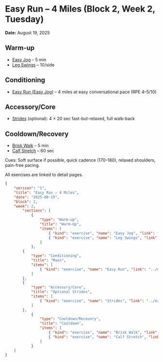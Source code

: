 # Easy Run – 4 Miles (Block 2, Week 2, Tuesday)
**Date:** August 19, 2025

## Warm-up
- [Easy Jog](../exercises/easy_jog.md) – 5 min
- [Leg Swings](../exercises/leg_swings.md) – 10/side

## Conditioning
- [Easy Run (Easy Jog)](../exercises/easy_jog.md) – 4 miles at easy conversational pace (RPE 4–5/10)

## Accessory/Core
- [Strides](../exercises/strides.md) (optional): 4 × 20 sec fast-but-relaxed, full walk-back

## Cooldown/Recovery
- [Brisk Walk](../exercises/brisk_walk.md) – 5 min
- [Calf Stretch](../exercises/calf_stretch.md) – 60 sec

Cues: Soft surface if possible, quick cadence (170–180), relaxed shoulders, pain-free pacing.

All exercises are linked to detail pages.

```json session-structure
{
	"version": "1",
	"title": "Easy Run – 4 Miles",
	"date": "2025-08-19",
	"block": 2,
	"week": 2,
		"sections": [
			{
				"type": "Warm-up",
				"title": "Warm-Up",
				"items": [
					{ "kind": "exercise", "name": "Easy Jog", "link": "../exercises/easy_jog.md", "prescription": { "timeSeconds": 300 } },
					{ "kind": "exercise", "name": "Leg Swings", "link": "../exercises/leg_swings.md", "prescription": { "reps": 10 } }
				]
			},
		{
			"type": "Conditioning",
			"title": "Main",
			"items": [
				{ "kind": "exercise", "name": "Easy Run", "link": "../exercises/easy_jog.md", "prescription": { "distanceMiles": 4, "rpe": 4.5 } }
			]
		},
		{
			"type": "Accessory/Core",
			"title": "Optional Strides",
			"items": [
				{ "kind": "exercise", "name": "Strides", "link": "../exercises/strides.md", "prescription": { "sets": 4, "timeSeconds": 20 } }
			]
		},
			{
				"type": "Cooldown/Recovery",
				"title": "Cooldown",
				"items": [
					{ "kind": "exercise", "name": "Brisk Walk", "link": "../exercises/brisk_walk.md", "prescription": { "timeSeconds": 300 } },
					{ "kind": "exercise", "name": "Calf Stretch", "link": "../exercises/calf_stretch.md", "prescription": { "holdSeconds": 60 } }
				]
			}
	]
}
```
